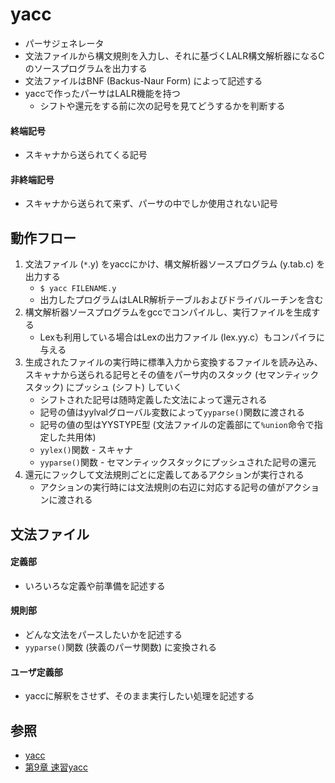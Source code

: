 # yacc
- パーサジェネレータ
- 文法ファイルから構文規則を入力し、それに基づくLALR構文解析器になるCのソースプログラムを出力する
- 文法ファイルはBNF (Backus-Naur Form) によって記述する
- yaccで作ったパーサはLALR機能を持つ
  - シフトや還元をする前に次の記号を見てどうするかを判断する

#### 終端記号
- スキャナから送られてくる記号

#### 非終端記号
- スキャナから送られて来ず、パーサの中でしか使用されない記号

## 動作フロー
1. 文法ファイル (`*`.y) をyaccにかけ、構文解析器ソースプログラム (y.tab.c) を出力する
    - `$ yacc FILENAME.y`
    - 出力したプログラムはLALR解析テーブルおよびドライバルーチンを含む
2. 構文解析器ソースプログラムをgccでコンパイルし、実行ファイルを生成する
    - Lexも利用している場合はLexの出力ファイル (lex.yy.c）もコンパイラに与える
3. 生成されたファイルの実行時に標準入力から変換するファイルを読み込み、
   スキャナから送られる記号とその値をパーサ内のスタック (セマンティックスタック) にプッシュ (シフト) していく
    - シフトされた記号は随時定義した文法によって還元される
    - 記号の値はyylvalグローバル変数によって`yyparse()`関数に渡される
    - 記号の値の型はYYSTYPE型 (文法ファイルの定義部にて`%union`命令で指定した共用体)
    - `yylex()`関数 - スキャナ
    - `yyparse()`関数 - セマンティックスタックにプッシュされた記号の還元
4. 還元にフックして文法規則ごとに定義してあるアクションが実行される
    - アクションの実行時には文法規則の右辺に対応する記号の値がアクションに渡される

## 文法ファイル
#### 定義部
- いろいろな定義や前準備を記述する

#### 規則部
- どんな文法をパースしたいかを記述する
- `yyparse()`関数 (狭義のパーサ関数) に変換される

#### ユーザ定義部
- yaccに解釈をさせず、そのまま実行したい処理を記述する

## 参照
- [yacc](https://ja.wikipedia.org/wiki/Yacc)
- [第9章 速習yacc](https://i.loveruby.net/ja/rhg/book/yacc.html)
